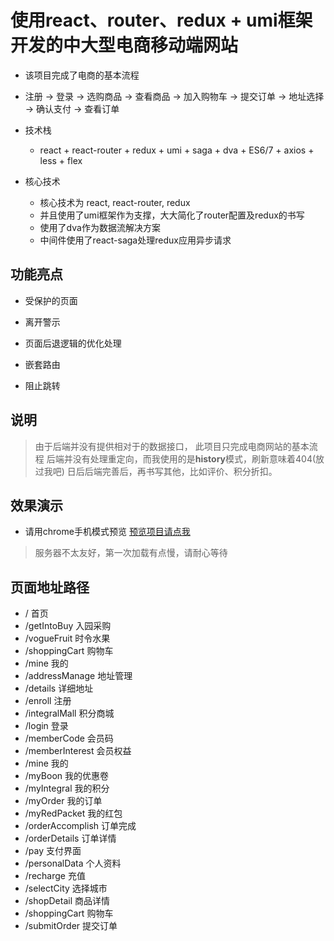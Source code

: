 # 使用react、router、redux + umi框架 开发的中大型电商移动端网站

- 该项目完成了电商的基本流程

- 注册 -> 登录 -> 选购商品 -> 查看商品 -> 加入购物车 -> 提交订单 -> 地址选择 -> 确认支付 -> 查看订单

- 技术栈
    - react + react-router + redux + umi + saga + dva + ES6/7 + axios + less + flex
- 核心技术
    - 核心技术为 react, react-router, redux
    - 并且使用了umi框架作为支撑，大大简化了router配置及redux的书写
    - 使用了dva作为数据流解决方案
    - 中间件使用了react-saga处理redux应用异步请求
## 功能亮点

- 受保护的页面

- 离开警示

- 页面后退逻辑的优化处理

- 嵌套路由

- 阻止跳转

## 说明

> 由于后端并没有提供相对于的数据接口，
> 此项目只完成电商网站的基本流程
> 后端并没有处理重定向，而我使用的是**history**模式，刷新意味着404(放过我吧)
> 日后后端完善后，再书写其他，比如评价、积分折扣。

## 效果演示
- 请用chrome手机模式预览 [预览项目请点我](http://zaima.cool:5501)
> 服务器不太友好，第一次加载有点慢，请耐心等待

## 页面地址路径
- /                 首页
- /getIntoBuy       入园采购
- /vogueFruit       时令水果
- /shoppingCart     购物车
- /mine             我的
- /addressManage    地址管理
- /details          详细地址
- /enroll           注册
- /integralMall      积分商城
- /login            登录
- /memberCode       会员码
- /memberInterest   会员权益
- /mine             我的
- /myBoon           我的优惠卷
- /myIntegral       我的积分
- /myOrder          我的订单
- /myRedPacket      我的红包
- /orderAccomplish  订单完成
- /orderDetails     订单详情
- /pay              支付界面
- /personalData     个人资料
- /recharge         充值
- /selectCity       选择城市
- /shopDetail       商品详情
- /shoppingCart     购物车
- /submitOrder      提交订单





